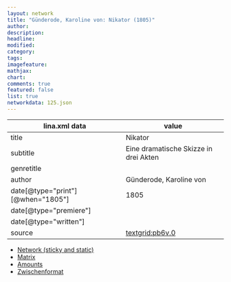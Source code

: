 ```yaml
---
layout: network
title: "Günderode, Karoline von: Nikator (1805)"
author:
description:
headline:
modified:
category:
tags:
imagefeature: 
mathjax: 
chart: 
comments: true
featured: false
list: true
networkdata: 125.json
---
```

lina.xml data  | value
------------- | -------------
title|Nikator
subtitle|Eine dramatische Skizze in drei Akten
genretitle|
author|Günderode, Karoline von
date[@type="print"][@when="1805"]|1805
date[@type="premiere"]|
date[@type="written"]|
source|[textgrid:pb6v.0](https://textgridlab.org/1.0/tgcrud-public/rest/textgrid:pb6v.0/data)



* [Network (sticky and static)](/network125)
* [Matrix](/matrix125)
* [Amounts](/amounts125)
* [Zwischenformat](/lina125 )
